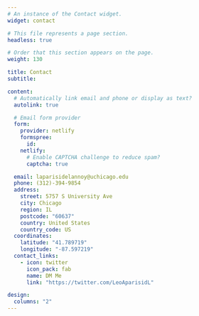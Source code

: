 ```yaml
---
# An instance of the Contact widget.
widget: contact

# This file represents a page section.
headless: true

# Order that this section appears on the page.
weight: 130

title: Contact
subtitle:

content:
  # Automatically link email and phone or display as text?
  autolink: true

  # Email form provider
  form:
    provider: netlify
    formspree:
      id:
    netlify:
      # Enable CAPTCHA challenge to reduce spam?
      captcha: true

  email: laparisidelannoy@uchicago.edu
  phone: (312)-394-9854
  address:
    street: 5757 S University Ave
    city: Chicago
    region: IL
    postcode: "60637"
    country: United States
    country_code: US
  coordinates:
    latitude: "41.789719"
    longitude: "-87.597219"
  contact_links:
    - icon: twitter
      icon_pack: fab
      name: DM Me
      link: "https://twitter.com/LeoAparisidL"

design:
  columns: "2"
---
```


